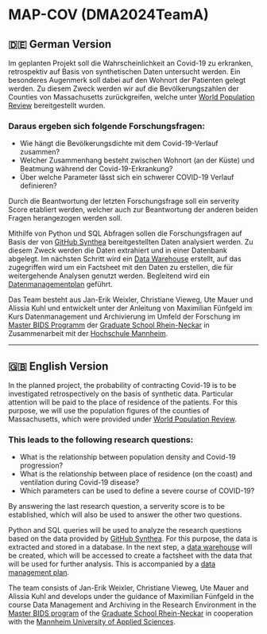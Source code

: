 # MAP-COV (DMA2024TeamA)
## :de: German Version <br>
Im geplanten Projekt soll die Wahrscheinlichkeit an Covid-19 zu erkranken, retrospektiv auf Basis von synthetischen Daten untersucht werden. Ein besonderes Augenmerk soll dabei auf den Wohnort der Patienten gelegt werden. Zu diesem Zweck werden wir auf die Bevölkerungszahlen der Counties von Massachusetts zurückgreifen, welche unter [World Population Review](https://worldpopulationreview.com/states/massachusetts/counties ) bereitgestellt wurden.

### Daraus ergeben sich folgende Forschungsfragen: 
- Wie hängt die Bevölkerungsdichte mit dem Covid-19-Verlauf zusammen?
- Welcher Zusammenhang besteht zwischen Wohnort (an der Küste) und Beatmung während der Covid-19-Erkrankung?
- Über welche Parameter lässt sich ein schwerer COVID-19 Verlauf definieren? 

Durch die Beantwortung der letzten Forschungsfrage soll ein serverity Score etabliert werden, welcher auch zur Beantwortung der anderen beiden Fragen herangezogen werden soll. 

Mithilfe von Python und SQL Abfragen sollen die Forschungsfragen auf Basis der von [GitHub Synthea](https://github.com/synthetichealth/synthea/wiki/CSV-File-Data-Dictionary#patients) bereitgestellten Daten analysiert werden. 
Zu diesem Zweck werden die Daten extrahiert und in einer Datenbank abgelegt. 
Im nächsten Schritt wird ein [Data Warehouse](https://github.com/Fuenfgeld/DMA2024TeamA/blob/main/Skripte/2_Extract%20from%20source%20DB%20into%20DWH.ipynb) erstellt, auf das zugegriffen wird um ein Factsheet mit den Daten zu erstellen, die für weitergehende Analysen genutzt werden.
Begleitend wird ein [Datenmanagementplan](https://github.com/Fuenfgeld/DMA2024TeamA/wiki/Datenmanagementplan) geführt.

Das Team besteht aus Jan-Erik Weixler, Christiane Vieweg, Ute Mauer und Alissia Kuhl und entwickelt unter der Anleitung von Maximilian Fünfgeld im Kurs Datenmanagement und Archivierung im Umfeld der Forschung im [Master BIDS Programm](https://www.master-bids.hs-mannheim.de/) der [Graduate School Rhein-Neckar](gsrn.de) in Zusammenarbeit mit der [Hochschule Mannheim](https://www.hs-mannheim.de/). 
*** 

## :gb: English Version <br>
In the planned project, the probability of contracting Covid-19 is to be investigated retrospectively on the basis of synthetic data. Particular attention will be paid to the place of residence of the patients. For this purpose, we will use the population figures of the counties of Massachusetts, which were provided under [World Population Review](https://worldpopulationreview.com/states/massachusetts/counties ).

### This leads to the following research questions: 
- What is the relationship between population density and Covid-19 progression?
- What is the relationship between place of residence (on the coast) and ventilation during Covid-19 disease?
- Which parameters can be used to define a severe course of COVID-19?

By answering the last research question, a serverity score is to be established, which will also be used to answer the other two questions. 

Python and SQL queries will be used to analyze the research questions based on the data provided by [GitHub Synthea](https://github.com/synthetichealth/synthea/wiki/CSV-File-Data-Dictionary#patients). 
For this purpose, the data is extracted and stored in a database. 
In the next step, a [data warehouse](https://github.com/Fuenfgeld/DMA2024TeamA/blob/main/Skripte/2_Extract%20from%20source%20DB%20into%20DWH.ipynb) will be created, which will be accessed to create a factsheet with the data that will be used for further analysis.
This is accompanied by a [data management plan](https://github.com/Fuenfgeld/DMA2024TeamA/wiki/Datenmanagementplan).

The team consists of Jan-Erik Weixler, Christiane Vieweg, Ute Mauer and Alissia Kuhl and develops under the guidance of Maximilian Fünfgeld in the course Data Management and Archiving in the Research Environment in the [Master BIDS program](https://www.master-bids.hs-mannheim.de/) of the [Graduate School Rhein-Neckar](gsrn.de) in cooperation with the [Mannheim University of Applied Sciences](https://www.hs-mannheim.de/). 
